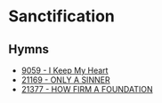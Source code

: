 # Sanctification

## Hymns

- [9059 - I Keep My Heart](/hymns/9059.md)
- [21169 - ONLY A SINNER](/hymns/21169.md)
- [21377 - HOW FIRM A FOUNDATION](/hymns/21377.md)
